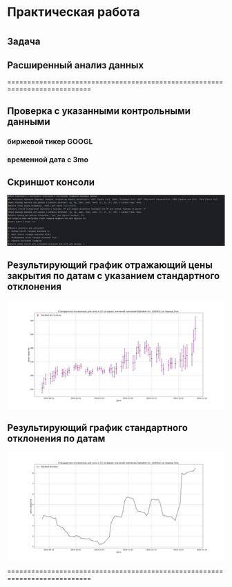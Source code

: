# Практическая работа
# 
## Задача 
## Расширенный анализ данных
===========================================================================

## Проверка с указанными контрольными данными
### биржевой тикер GOOGL
### временной дата с 3mo

## Скриншот консоли
![](https://github.com/Lienar/Practicym7/blob/main/Screens/Screen6.jpg)

## Результирующий график отражающий цены закрытия по датам с указанием стандартного отклонения
![](https://github.com/Lienar/Practicym7/blob/main/Screens/SD/GOOGL_3mo_SD&V.png)

## Результирующий график стандартного отклонения по датам
![](https://github.com/Lienar/Practicym7/blob/main/Screens/SD/GOOGL_3mo_SD.png)

===========================================================================

